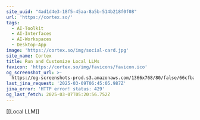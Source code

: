 ```yaml
---
site_uuid: "4ad1d4e3-18f5-45aa-8a5b-514b218f0f08"
url: 'https://cortex.so/'
tags:
  - AI-Toolkit
  - AI-Interfaces
  - AI-Workspaces
  - Desktop-App
image: 'https://cortex.so/img/social-card.jpg'
site_name: Cortex
title: Run and Customize Local LLMs
favicon: 'https://cortex.so/img/favicons/favicon.ico'
og_screenshot_url: >-
  https://og-screenshots-prod.s3.amazonaws.com/1366x768/80/false/66cfbaa49afdb46a6bc5731680239a18f278651ed03ad3107ce475d8bffc1b40.jpeg
last_jina_request: '2025-03-09T06:45:05.987Z'
jina_error: 'HTTP error! status: 429'
og_last_fetch: 2025-03-07T05:20:56.752Z
---
```

[[Local LLM]] 
